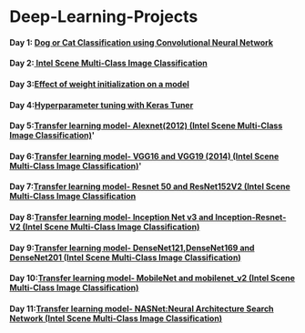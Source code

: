 # Deep-Learning-Projects
#### Day 1:  [Dog or Cat Classification using Convolutional Neural Network](https://github.com/mrvmurali1991/Deep-Learning-Projects/blob/main/Day%201/cat_dog%20.ipynb)
#### Day 2:[ Intel Scene Multi-Class Image Classification](https://github.com/mrvmurali1991/Deep-Learning-Projects/blob/main/Day%202/Intel_Scene_Multi_Class_Image_Classification.ipynb)
#### Day 3:[Effect of weight initialization on a model](https://github.com/mrvmurali1991/Deep-Learning-Projects/tree/main/Day%203)
#### Day 4:[Hyperparameter tuning with Keras Tuner](https://github.com/mrvmurali1991/Deep-Learning-Projects/tree/main/Day%204)
#### Day 5:[Transfer learning model- Alexnet(2012) (Intel Scene Multi-Class Image Classification)](https://github.com/mrvmurali1991/Deep-Learning-Projects/blob/main/Day%205/Transfer_learning_model_Alexnet.ipynb)'
#### Day 6:[Transfer learning model- VGG16 and VGG19 (2014) (Intel Scene Multi-Class Image Classification)](https://github.com/mrvmurali1991/Deep-Learning-Projects/blob/main/Day%206/Transfer_learning_model_VGG16_%26_VGG_19%20(1).ipynb)'
#### Day 7:[Transfer learning model- Resnet 50 and ResNet152V2 (Intel Scene Multi-Class Image Classification](https://github.com/mrvmurali1991/Deep-Learning-Projects/blob/main/Day%207/Transfer%20learning%20model-%20Resnet%2050%20and%20ResNet152V2.ipynb)
#### Day 8:[Transfer learning model- Inception Net v3 and Inception-Resnet-V2 (Intel Scene Multi-Class Image Classification)](https://github.com/mrvmurali1991/Deep-Learning-Projects/blob/main/Day%208/Transfer_learning_model_Inception_Net_v3_and_Inception_Resnet_V2_.ipynb)
#### Day 9:[Transfer learning model- DenseNet121,DenseNet169 and DenseNet201 (Intel Scene Multi-Class Image Classification)](https://github.com/mrvmurali1991/Deep-Learning-Projects/blob/main/Day%209/Transfer_learning_model_DenseNet121%2CDenseNet169_and_DenseNet201_.ipynb)
#### Day 10:[Transfer learning model- MobileNet and mobilenet_v2 (Intel Scene Multi-Class Image Classification)](https://github.com/mrvmurali1991/Deep-Learning-Projects/blob/main/Day%2010/Transfer_learning_model_MobileNet_and_mobilenet_v2_(Intel_Scene_Multi_Class_Image_Classification).ipynb)
#### Day 11:[Transfer learning model- NASNet:Neural Architecture Search Network (Intel Scene Multi-Class Image Classification)](https://github.com/mrvmurali1991/Deep-Learning-Projects/blob/main/Day%2011/Transfer_learning_model_MobileNet_and_mobilenet_v2_(Intel_Scene_Multi_Class_Image_Classification).ipynb)
